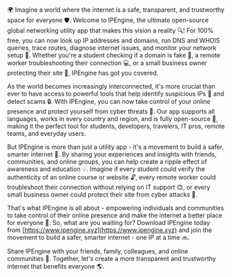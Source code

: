 🌍 Imagine a world where the internet is a safe, transparent, and trustworthy space for everyone 🛡️. Welcome to IPEngine, the ultimate open-source global networking utility app that makes this vision a reality 🔍! For 100% free, you can now look up IP addresses and domains, run DNS and WHOIS queries, trace routes, diagnose internet issues, and monitor your network setup 📡. Whether you're a student checking if a domain is fake 🤔, a remote worker troubleshooting their connection 💻, or a small business owner protecting their site 💸, IPEngine has got you covered.

As the world becomes increasingly interconnected, it's more crucial than ever to have access to powerful tools that help identify suspicious IPs 👀 and detect scams 🔒. With IPEngine, you can now take control of your online presence and protect yourself from cyber threats 🚫. Our app supports all languages, works in every country and region, and is fully open-source 💯, making it the perfect tool for students, developers, travelers, IT pros, remote teams, and everyday users.

But IPEngine is more than just a utility app - it's a movement to build a safer, smarter internet 🚀. By sharing your experiences and insights with friends, communities, and online groups, you can help create a ripple effect of awareness and education 💡. Imagine if every student could verify the authenticity of an online course or website 🔓, every remote worker could troubleshoot their connection without relying on IT support 😊, or every small business owner could protect their site from cyber attacks 🚫.

That's what IPEngine is all about - empowering individuals and communities to take control of their online presence and make the internet a better place for everyone 🌟. So, what are you waiting for? Download IPEngine today from [https://www.ipengine.xyz](https://www.ipengine.xyz) and join the movement to build a safer, smarter internet - one IP at a time 🔜.

Share IPEngine with your friends, family, colleagues, and online communities 🤝. Together, let's create a more transparent and trustworthy internet that benefits everyone 🌎.